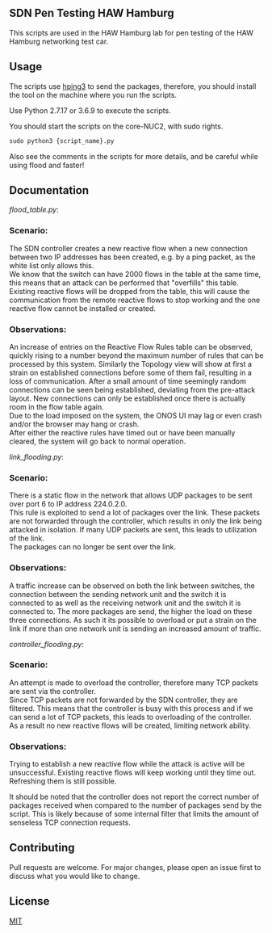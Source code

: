 ## SDN Pen Testing HAW Hamburg

This scripts are used in the HAW Hamburg lab for pen testing of the HAW Hamburg networking test car.

## Usage

The scripts use [hping3](https://linux.die.net/man/8/hping3) to send the packages, therefore, you should install the tool on the machine where you run the scripts.

Use Python 2.7.17 or 3.6.9 to execute the scripts.

You should start the scripts on the core-NUC2, with sudo rights.

```python
sudo python3 {script_name}.py
```
Also see the comments in the scripts for more details, and be careful while using flood and faster!

## Documentation
*flood_table.py*:


### Scenario:
The SDN controller creates a new reactive flow when a new connection between two IP addresses has been created, e.g. by a ping packet, as the white list only allows this.\
We know that the switch can have 2000 flows in the table at the same time, this means that an attack can be performed that "overfills" this table.\
Existing reactive flows will be dropped from the table, this will cause the communication from the remote reactive flows to stop working and the one reactive flow cannot be installed or created.

### Observations:
An increase of entries on the Reactive Flow Rules table can be observed, quickly rising to a number beyond the maximum number of rules that can be processed by this system. Similarly the Topology view will show at first a strain on established connections before some of them fail, resulting in a loss of communication. After a small amount of time seemingly random connections can be seen being established, deviating from the pre-attack layout. New connections can only be established once there is actually room in the flow table again.\
Due to the load imposed on the system, the ONOS UI may lag or even crash and/or the browser may hang or crash.\
After either the reactive rules have timed out or have been manually cleared, the system will go  back to normal operation.

*link_flooding.py*:

### Scenario:
There is a static flow in the network that allows UDP packages to be sent over port 6 to IP address 224.0.2.0.\
This rule is exploited to send a lot of packages over the link. These packets are not forwarded through the controller, which results in only the link being attacked in isolation. If many UDP packets are sent, this leads to utilization of the link.\
The packages can no longer be sent over the link.

### Observations:
A traffic increase can be observed on both the link between switches, the connection between the sending network unit and the switch it is connected to as well as the receiving network unit and the switch it is connected to.
The more packages are send, the higher the load on these three connections. As such it its possible to overload or put a strain on the link if more than one network unit is sending an increased amount of traffic.

*controller_flooding.py*:

### Scenario:
An attempt is made to overload the controller, therefore many TCP packets are sent via the controller.\
Since TCP packets are not forwarded by the SDN controller, they are filtered. This means that the controller is busy with this process and if we can send a lot of TCP packets, this leads to overloading of the controller.\
As a result no new reactive flows will be created, limiting network ability.

### Observations:
Trying to establish a new reactive flow while the attack is active will be unsuccessful.
Existing reactive flows will keep working until they time out. Refreshing them is still possible.

It should be noted that the controller does not report the correct number of packages received when compared to the number of packages send by the script.
This is likely because of some internal filter that limits the amount of senseless TCP connection requests.

## Contributing
Pull requests are welcome. For major changes, please open an issue first to discuss what you would like to change.

## License
[MIT](https://choosealicense.com/licenses/mit/)